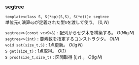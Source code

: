 ### segtree
`template<class S, S(*op)(S,S), S(*e)()> segtree`  
単位元`e`,演算`op`が定義された型`S`を渡して使う。 $[0,N)$

`segtree<>(const vc<S>&)` : 配列からセグ木を構築する。 $O(N\lg N)$  
`segtree<>(int)` : 要素数を指定するコンストラクタ。 $O(N)$  
`void set(size_t,S)` : 1点更新。 $O(\lg N)$  
`S get(size_t)` : 1点取得。 $O(1)$  
`S prod(size_t,size_t)` : 区間取得 $[l,r)$ 。 $O(\lg N)$
